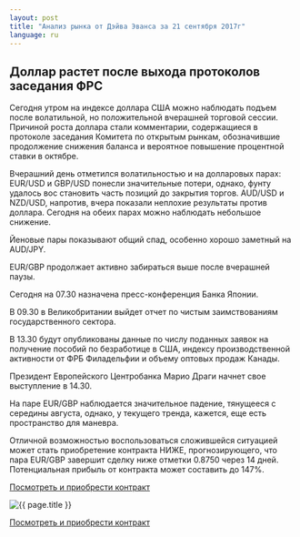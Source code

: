 ```yaml
---
layout: post
title: "Анализ рынка от Дэйва Эванса за 21 сентября 2017г"
language: ru
---
```

## Доллар растет после выхода протоколов заседания ФРС

Сегодня утром на индексе доллара США можно наблюдать подъем после волатильной, но положительной вчерашней торговой сессии. Причиной роста доллара стали комментарии, содержащиеся в протоколе заседания Комитета по открытым рынкам, обозначившие продолжение снижения баланса и вероятное повышение процентной ставки в октябре.

Вчерашний день отметился волатильностью и на долларовых парах: EUR/USD и GBP/USD понесли значительные потери, однако, фунту удалось вос
становить часть позиций до закрытия торгов. AUD/USD и NZD/USD, напротив, вчера показали неплохие результаты против доллара. Сегодня на обеих парах можно наблюдать небольшое снижение.

Йеновые пары показывают общий спад, особенно хорошо заметный на AUD/JPY.

EUR/GBP продолжает активно забираться выше после вчерашней паузы.
 
 
Сегодня на 07.30 назначена пресс-конференция Банка Японии.

В 09.30 в Великобритании выйдет отчет по чистым заимствованиям государственного сектора.

В 13.30 будут опубликованы данные по числу поданных заявок на получение пособий по безработице в США, индексу производственной активности от ФРБ Филадельфии и объему оптовых продаж Канады.

Президент Европейского Центробанка Марио Драги начнет свое выступление в 14.30.
 
 
На паре EUR/GBP наблюдается значительное падение, тянущееся с середины августа, однако, у текущего тренда, кажется, еще есть пространство для маневра.

Отличной возможностью воспользоваться сложившейся ситуацией может стать приобретение контракта НИЖЕ, прогнозирующего, что пара EUR/GBP завершит сделку ниже отметки 0.8750 через 14 дней. Потенциальная прибыль от контракта может составить до 147%.


<a href="http://record.binary.com/_bivVDfg8lHux76XffYA0JmNd7ZgqdRLk/1/market=forex&underlying=frxEURGBP&formname=higherlower&duration_amount=14&duration_units=d&amount=10&amount_type=payout&expiry_type=duration&barrier=0.875&s=1&t=oRrkg2kaiQvZFm-_CP1mep0co5lt24DG" target="_blank">Посмотреть и приобрести контракт</a>

<img src="{{ site.url }}/images/sep-17/ru-21-sep-17.png" alt="{{ page.title }}"  title="{{ page.title }}">

<a href="%LINK%%?https://www.binary.com/d/trade.cgi?market=forex&underlying=frxEURGBP&formname=higherlower&duration_amount=14&duration_units=d&amount=10&amount_type=payout&expiry_type=duration&barrier=0.875&s=1&t=oRrkg2kaiQvZFm-_CP1mep0co5lt24DG" target="_blank">Посмотреть и приобрести контракт</a>
